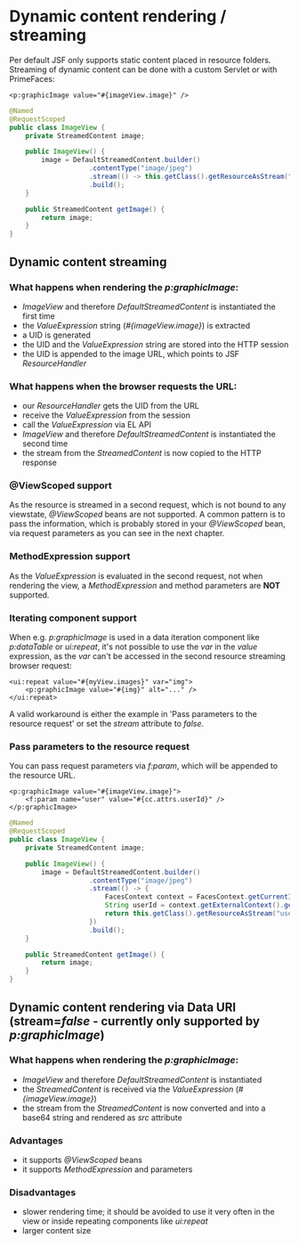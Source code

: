 # Dynamic content rendering / streaming

Per default JSF only supports static content placed in resource folders.
Streaming of dynamic content can be done with a custom Servlet or with PrimeFaces:

```xhtml
<p:graphicImage value="#{imageView.image}" />
```

```java
@Named
@RequestScoped
public class ImageView {
    private StreamedContent image;

    public ImageView() {
        image = DefaultStreamedContent.builder()
                    .contentType("image/jpeg")
                    .stream(() -> this.getClass().getResourceAsStream("barcalogo.jpg"))
                    .build();
    }

    public StreamedContent getImage() {
        return image;
    }
}
```

## Dynamic content streaming

### What happens when rendering the _p:graphicImage_:

- _ImageView_ and therefore _DefaultStreamedContent_ is instantiated the first time
- the _ValueExpression_ string (_#{imageView.image}_) is extracted 
- a UID is generated
- the UID and the _ValueExpression_ string are stored into the HTTP session
- the UID is appended to the image URL, which points to JSF _ResourceHandler_

### What happens when the browser requests the URL:

- our _ResourceHandler_ gets the UID from the URL
- receive the _ValueExpression_ from the session
- call the _ValueExpression_ via EL API
- _ImageView_ and therefore _DefaultStreamedContent_ is instantiated the second time
- the stream from the _StreamedContent_ is now copied to the HTTP response

### @ViewScoped support

As the resource is streamed in a second request, which is not bound to any viewstate, _@ViewScoped_ beans are not supported.
A common pattern is to pass the information, which is probably stored in your _@ViewScoped_ bean, via request parameters as you can see in the next chapter.

### MethodExpression support

As the _ValueExpression_ is evaluated in the second request, not when rendering the view, a _MethodExpression_ and method parameters are **NOT** supported.

### Iterating component support

When e.g. _p:graphicImage_ is used in a data iteration component like _p:dataTable_ or _ui:repeat_, it's not possible to use the _var_ in the _value_ expression,
as the _var_ can't be accessed in the second resource streaming browser request:

```xhtml
<ui:repeat value="#{myView.images}" var="img">
    <p:graphicImage value="#{img}" alt="..." />
</ui:repeat>
```

A valid workaround is either the example in 'Pass parameters to the resource request' or set the _stream_ attribute to _false_.

### Pass parameters to the resource request

You can pass request parameters via _f:param_, which will be appended to the resource URL.

```xhtml
<p:graphicImage value="#{imageView.image}">
    <f:param name="user" value="#{cc.attrs.userId}" />
</p:graphicImage>
```

```java
@Named
@RequestScoped
public class ImageView {
    private StreamedContent image;

    public ImageView() {
        image = DefaultStreamedContent.builder()
                    .contentType("image/jpeg")
                    .stream(() -> {
                        FacesContext context = FacesContext.getCurrentInstance();
                        String userId = context.getExternalContext().getRequestParameterMap().get("user");
                        return this.getClass().getResourceAsStream("user" + userId + ".jpg")
                    })
                    .build();
    }

    public StreamedContent getImage() {
        return image;
    }
}
```

## Dynamic content rendering via Data URI (stream=_false_ - currently only supported by _p:graphicImage_)

### What happens when rendering the _p:graphicImage_:

- _ImageView_ and therefore _DefaultStreamedContent_ is instantiated
- the _StreamedContent_ is received via the _ValueExpression_ (_#{imageView.image}_)
- the stream from the _StreamedContent_ is now converted and into a base64 string and rendered as _src_ attribute

### Advantages

- it supports _@ViewScoped_ beans
- it supports _MethodExpression_ and parameters

### Disadvantages

- slower rendering time; it should be avoided to use it very often in the view or inside repeating components like _ui:repeat_
- larger content size

